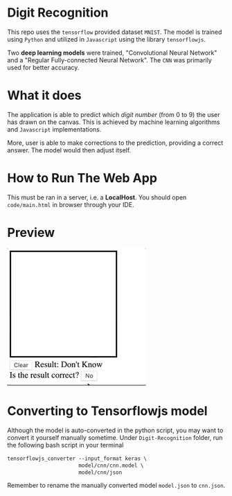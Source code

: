 # Digit Recognition
This repo uses the `tensorflow` provided dataset `MNIST`.
The model is trained using `Python` and utilized in `Javascript` using the library `tensorflowjs`.

Two **deep learning models** were trained, "Convolutional Neural Network" and a "Regular Fully-connected Neural Network".
The `CNN` was primarily used for better accuracy.

# What it does
The application is able to predict which *digit number* (from 0 to 9) the user has drawn on the canvas. This is achieved by machine learning algorithms and `Javascript` implementations.

More, user is able to make corrections to the prediction, providing a correct answer. The model would then adjust itself.

# How to Run The Web App
This must be ran in a server, i.e. a **LocalHost**. You should open `code/main.html` in browser through your IDE.

# Preview
![Alt](demo/demo.gif)

# Converting to Tensorflowjs model
Although the model is auto-converted in the python script, you may want to convert it yourself manually sometime. Under `Digit-Recognition` folder, run the following bash script in your terminal
```
tensorflowjs_converter --input_format keras \                       
                       model/cnn/cnn.model \    
                       model/cnn/json
```

Remember to rename the manually converted model `model.json` to `cnn.json`.
